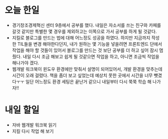 오늘 한일
========
- 경기창조경제혁신 센터 9층에서 공부를 했다. 내일은 자소서를 쓰는 친구와 카페를 갈것 같지만 특별한 몇 경우를 제외하고는 이쪽으로 가서 공부를 하게 될 것같다.
- 지킬로 블로그를 만드는 법에 대해 어느정도 성공을 하였다. 하지만 지금까지 작성한 TIL들을 변경 해야한다던지, 내가 원하는 몇 기능을 넣을려면 프론트엔드 단에서 작업을 해야 할 것들이 있어서 블로그를 만드는 것 보단 공부를 더 하고 싶어 잠시 멈췄다. 내일 다시 조금 해보고 쉽게 될 것같으면 작업을 하고, 아니면 조금씩 작업을 해나가야 겠다.
- 웹개발 워크북이 윈도우 환경에만 맞춰서 설명이 되어있어서, 개발 환경을 맞추는데 시간이 오래 걸렸다. 책을 좀더 보고 싶었는데 예상치 못한 곳에서 시간을 너무 뺏겼다ㅜㅜ 일단 어느정도 환경 세팅은 끝난거 같으니 내일부터 다시 쭉쭉 학습 해 나가자!!

내일 할일
=======
- 자바 웹개발 워크북 읽기
- 지킬 다시 작업 해 보기
